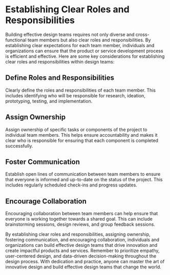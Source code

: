 Establishing Clear Roles and Responsibilities
==============================================================================

Building effective design teams requires not only diverse and cross-functional team members but also clear roles and responsibilities. By establishing clear expectations for each team member, individuals and organizations can ensure that the product or service development process is efficient and effective. Here are some key considerations for establishing clear roles and responsibilities within design teams:

Define Roles and Responsibilities
---------------------------------

Clearly define the roles and responsibilities of each team member. This includes identifying who will be responsible for research, ideation, prototyping, testing, and implementation.

Assign Ownership
----------------

Assign ownership of specific tasks or components of the project to individual team members. This helps ensure accountability and makes it clear who is responsible for ensuring that each component is completed successfully.

Foster Communication
--------------------

Establish open lines of communication between team members to ensure that everyone is informed and up-to-date on the status of the project. This includes regularly scheduled check-ins and progress updates.

Encourage Collaboration
-----------------------

Encouraging collaboration between team members can help ensure that everyone is working together towards a shared goal. This can include brainstorming sessions, design reviews, and group feedback sessions.

By establishing clear roles and responsibilities, assigning ownership, fostering communication, and encouraging collaboration, individuals and organizations can build effective design teams that drive innovation and create impactful products and services. Remember to prioritize empathy, user-centered design, and data-driven decision-making throughout the design process. With dedication and practice, anyone can master the art of innovative design and build effective design teams that change the world.
